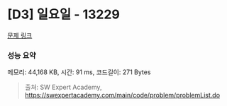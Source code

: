 # [D3] 일요일 - 13229 

[문제 링크](https://swexpertacademy.com/main/code/problem/problemDetail.do?contestProbId=AX0SaDW6L2oDFASs) 

### 성능 요약

메모리: 44,168 KB, 시간: 91 ms, 코드길이: 271 Bytes



> 출처: SW Expert Academy, https://swexpertacademy.com/main/code/problem/problemList.do